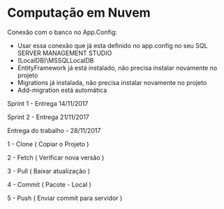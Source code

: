 # Computação em Nuvem
Conexão com o banco no App.Config:
- Usar essa conexão que já esta definido no app.config no seu SQL SERVER MANAGEMENT STUDIO
- (LocalDB)\MSSQLLocalDB
- EntityFramework já está instalado, não precisa instalar novamente no projeto
- Migrations já instalada, não precisa instalar novamente no projeto
- Add-migration está automática

Sprint 1 - Entrega 14/11/2017

Sprint 2 - Entrega 21/11/2017

Entrega do trabalho - 28/11/2017

1 - Clone ( Copiar o Projeto )

2 - Fetch ( Verificar nova versão )

3 - Pull ( Baixar atualização )

4 - Commit ( Pacote - Local )

5 - Push ( Enviar commit para servidor )

